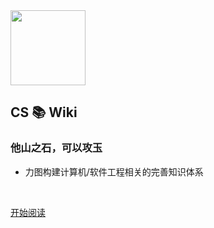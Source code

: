 
<img width="120px" src="https://gitee.com/veal98/images/raw/master/img/笔记.png">


## CS 📚 Wiki

### 他山之石，可以攻玉


- 力图构建计算机/软件工程相关的完善知识体系


<img src="https://img.shields.io/badge/version-v2.1-green.svg" data-origin="https://img.shields.io/badge/version-v2.1-green.svg" alt=""> 
<img src="https://img.shields.io/badge/author-小牛肉-yellow.svg" data-origin="https://img.shields.io/badge/author-小牛肉-yellow.svg" alt=""> 
<img src="https://img.shields.io/badge/license-GPL-blue.svg" data-origin="https://img.shields.io/badge/license-GPL-blue.svg" alt="">

<br>


<!-- <span id="busuanzi_container_site_pv" style="display: inline;">
    👁️本页总访问次数:<span id="busuanzi_value_site_pv"></span> 
</span>
<span id="busuanzi_container_site_uv" style="display: inline;"> 
    | 🧑总访客数: <span id="busuanzi_value_site_uv"></span> 
</span> -->


[开始阅读](README.md)


<!-- 背景图片 -->
<!-- ![](https://img-blog.csdnimg.cn/20200410105725118.jpg)  -->
<!-- ![color](#BAFFB3) -->

